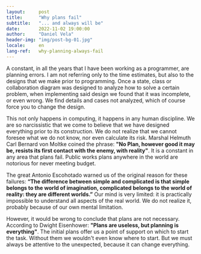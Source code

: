 ```yaml
---
layout:     post
title:      "Why plans fail"
subtitle:   "... and always will be"
date:       2022-11-02 19:00:00
author:     "Daniel Vela"
header-img: "img/post-bg-01.jpg"
locale:     en
lang-ref:   why-planning-always-fail
---
```


A constant, in all the years that I have been working as a programmer, are planning errors. I am not referring only to the time estimates, but also to the designs that we make prior to programming. Once a state, class or collaboration diagram was designed to analyze how to solve a certain problem, when implementing said design we found that it was incomplete, or even wrong. We find details and cases not analyzed, which of course force you to change the design.

This not only happens in computing, it happens in any human discipline. We are so narcissistic that we come to believe that we have designed everything prior to its construction. We do not realize that we cannot foresee what we do not know, nor even calculate its risk. Marshal Helmuth Carl Bernard von Moltke coined the phrase: **"No Plan, however good it may be, resists its first contact with the enemy, with reality"**. It is a constant in any area that plans fail. Public works plans anywhere in the world are notorious for never meeting budget.

The great Antonio Escohotado warned us of the original reason for these failures: **“The difference between simple and complicated is that simple belongs to the world of imagination, complicated belongs to the world of reality: they are different worlds.”** Our mind is very limited: it is practically impossible to understand all aspects of the real world. We do not realize it, probably because of our own mental limitation.

However, it would be wrong to conclude that plans are not necessary. According to Dwight Eisenhower: **"Plans are useless, but planning is everything"**. The initial plans offer us a point of support on which to start the task. Without them we wouldn't even know where to start. But we must always be attentive to the unexpected, because it can change everything.